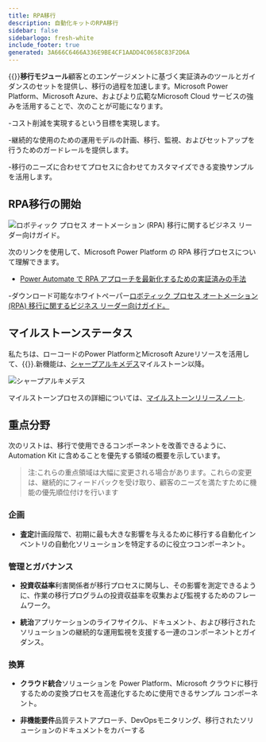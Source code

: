 ```yaml
---
title: RPA移行
description: 自動化キットのRPA移行
sidebar: false
sidebarlogo: fresh-white
include_footer: true
generated: 3A666C6466A336E9BE4CF1AADD4C0658C83F2D6A
---
```


{{<product-name>}}**移行モジュール**顧客とのエンゲージメントに基づく実証済みのツールとガイダンスのセットを提供し、移行の過程を加速します。Microsoft Power Platform、Microsoft Azure、およびより広範なMicrosoft Cloud サービスの強みを活用することで、次のことが可能になります。

-コスト削減を実現するという目標を実現します。

-継続的な使用のための運用モデルの計画、移行、監視、およびセットアップを行うためのガードレールを提供します。

-移行のニーズに合わせてプロセスに合わせてカスタマイズできる変換サンプルを活用します。

## RPA移行の開始

![ロボティック プロセス オートメーション (RPA) 移行に関するビジネス リーダー向けガイド。](https://msflowblogscdn.azureedge.net/wp-content/uploads/2022/01/RPAWhitepaper_Img-241x300.png)

次のリンクを使用して、Microsoft Power Platform の RPA 移行プロセスについて理解できます。

- [Power Automate で RPA アプローチを最新化するための実証済みの手法](https://powerautomate.microsoft.com/blog/proven-methods-to-modernize-your-rpa-approach-with-power-automate/)

-ダウンロード可能なホワイトペーパー[ロボティック プロセス オートメーション (RPA) 移行に関するビジネス リーダー向けガイド。](https://aka.ms/PAD/RPAMigrationWhitepaper)

## マイルストーンステータス

私たちは、ローコードのPower PlatformとMicrosoft Azureリソースを活用して、{{<product-name>}}.新機能は、[シャープアルキメデス](/ja/releases/november-2022)マイルストーン以降。

![シャープアルキメデス](/images/sharp-archimedes.png)

マイルストーンプロセスの詳細については、[マイルストーンリリースノート](/ja/releases/milestones).

## 重点分野

次のリストは、移行で使用できるコンポーネントを改善できるように、Automation Kit に含めることを優先する領域の概要を示しています。

> 注:これらの重点領域は大幅に変更される場合があります。これらの変更は、継続的にフィードバックを受け取り、顧客のニーズを満たすために機能の優先順位付けを行います

### 企画

- **査定**計画段階で、初期に最も大きな影響を与えるために移行する自動化インベントリの自動化ソリューションを特定するのに役立つコンポーネント。

### 管理とガバナンス

- **投資収益率**利害関係者が移行プロセスに関与し、その影響を測定できるように、作業の移行プログラムの投資収益率を収集および監視するためのフレームワーク。

- **統治**アプリケーションのライフサイクル、ドキュメント、および移行されたソリューションの継続的な運用監視を支援する一連のコンポーネントとガイダンス。

### 換算

- **クラウド統合**ソリューションを Power Platform、Microsoft クラウドに移行するための変換プロセスを高速化するために使用できるサンプル コンポーネント。

- **非機能要件**品質テストアプローチ、DevOpsモニタリング、移行されたソリューションのドキュメントをカバーする
